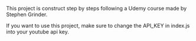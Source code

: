 This project is construct step by steps following a Udemy course made by Stephen Grinder.

If you want to use this project, make sure to change the API_KEY in index.js into your youtube api key.
